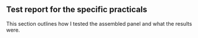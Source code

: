 ## Test report for the specific practicals
This section outlines how I tested the assembled panel and what the results were.